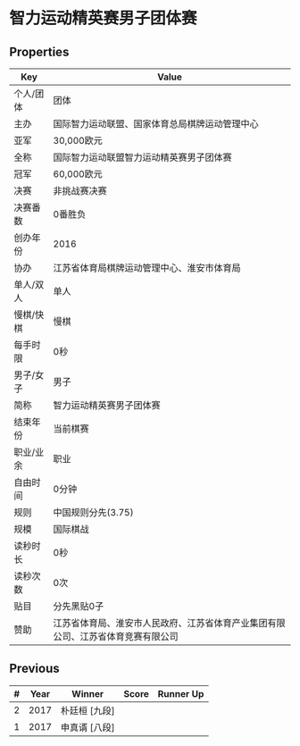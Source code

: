# 智力运动精英赛男子团体赛

## Properties

| Key | Value |
| --- | ----- |
| 个人/团体 | 团体 |
| 主办 | 国际智力运动联盟、国家体育总局棋牌运动管理中心 |
| 亚军 | 30,000欧元 |
| 全称 | 国际智力运动联盟智力运动精英赛男子团体赛 |
| 冠军 | 60,000欧元 |
| 决赛 | 非挑战赛决赛 |
| 决赛番数 | 0番胜负 |
| 创办年份 | 2016 |
| 协办 | 江苏省体育局棋牌运动管理中心、淮安市体育局 |
| 单人/双人 | 单人 |
| 慢棋/快棋 | 慢棋 |
| 每手时限 | 0秒 |
| 男子/女子 | 男子 |
| 简称 | 智力运动精英赛男子团体赛 |
| 结束年份 | 当前棋赛 |
| 职业/业余 | 职业 |
| 自由时间 | 0分钟 |
| 规则 | 中国规则分先(3.75) |
| 规模 | 国际棋战 |
| 读秒时长 | 0秒 |
| 读秒次数 | 0次 |
| 贴目 | 分先黑贴0子 |
| 赞助 | 江苏省体育局、淮安市人民政府、江苏省体育产业集团有限公司、江苏省体育竞赛有限公司 |

## Previous

| # | Year | Winner | Score | Runner Up |
| --- | --- | --- | --- | --- |
| 2 | 2017 | 朴廷桓 [九段] |  |  |
| 1 | 2017 | 申真谞 [八段] |  |  |

